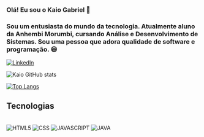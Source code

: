 ### Olá! Eu sou o Kaio Gabriel 👋

### Sou um entusiasta do mundo da tecnologia. Atualmente aluno da Anhembi Morumbi, cursando Análise e Desenvolvimento de Sistemas. Sou uma pessoa que adora qualidade de software e programação. 😄

[![LinkedIn](https://img.shields.io/badge/LinkedIn-0077B5?style=for-the-badge&logo=linkedin&logoColor=white)](https://www.linkedin.com/in/kaio-gabriel-698319215/)

![Kaio GitHub stats](https://github-readme-stats.vercel.app/api?username=kaiogabrields&show_icons=true&theme=dracula)

[![Top Langs](https://github-readme-stats.vercel.app/api/top-langs/?username=kaiogabrields&layout=compact)](https://github.com/anuraghazra/github-readme-stats)


## Tecnologias

<div style="display: inline_block"><br/>
  <img align="center" alt="HTML5" src="https://img.shields.io/badge/HTML5-E34F26?style=for-the-badge&logo=html5&logoColor=white" />
  <img align="center" alt="CSS" src="https://img.shields.io/badge/CSS3-1572B6?style=for-the-badge&logo=css3&logoColor=white" />
  <img align="center" alt="JAVASCRIPT" src="https://img.shields.io/badge/JavaScript-F7DF1E?style=for-the-badge&logo=javascript&logoColor=black" />
  <img align="center" alt="JAVA" src="https://img.shields.io/badge/Java-ED8B00?style=for-the-badge&logo=java&logoColor=white" />
</div>

<br/>


